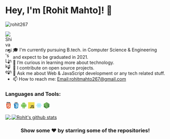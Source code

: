# Hey, I'm [Rohit Mahto]! 👋

<p align="left"> <img src="https://komarev.com/ghpvc/?username=shi-wal&label=Views&color=blue&style=plastic" alt="rohit267" /> </p>

<!-- <a href="https://twitter.com/shi__wal">
  <img align="left" alt="Shivangi's Twitter" width="22px" src="https://cdn.jsdelivr.net/npm/simple-icons@v3/icons/twitter.svg" />
</a> -->
<a href="https://www.linkedin.com/in/rohit-mahto-489526149">
  <img align="left" alt="Shivangi's Linkdein" width="22px" src="https://cdn.jsdelivr.net/npm/simple-icons@v3/icons/linkedin.svg" />
</a>
<!-- <a href="">
  <img align="left" alt="Shivangi's Instagram" width="22px" src="https://cdn.jsdelivr.net/npm/simple-icons@v3/icons/instagram.svg" />
</a> -->
<!-- <a href="">
  <img align="left" alt="Shivangi's Facebook" width="22px" src="https://cdn.jsdelivr.net/npm/simple-icons@v3/icons/facebook.svg" />
</a> -->


<br/>
<br/>


- 🎓 I'm currently pursuing B.tech. in Computer Science & Engineering and expect to be graduated in 2021.
- 🌱 I’m curious in learning more about technology.
- 🤔 I contribute on open source projects.
- 💬 Ask me about Web & JavaScript development or any tech related stuff.
- 📫 How to reach me: [Email:rohitmahto267@gmail.com](mailto:rohitmahto267@gmail.com)



<!-- [![Twitter: shi__wal](https://img.shields.io/twitter/follow/shi__wal?style=social)](https://twitter.com/shi__wal) <br/>
[![LinkedIn: shi-wal](https://img.shields.io/badge/-shiwal-blue?style=flat-square&logo=Linkedin&logoColor=white&link=https://www.linkedin.com/in/shi-wal/)](https://www.linkedin.com/in/shi-wal/) -->
<!-- [![GitHub: shi-wal](https://img.shields.io/github/followers/shi-wal?label=follow&style=social)](https://github.com/shi-wal) -->


### Languages and Tools:

<code><img height="20" src="https://raw.githubusercontent.com/github/explore/80688e429a7d4ef2fca1e82350fe8e3517d3494d/topics/html/html.png"></code>
<code><img height="20" src="https://raw.githubusercontent.com/github/explore/80688e429a7d4ef2fca1e82350fe8e3517d3494d/topics/css/css.png"></code>
<code><img height="20" src="https://raw.githubusercontent.com/github/explore/80688e429a7d4ef2fca1e82350fe8e3517d3494d/topics/android/android.png"></code>
<code><img height="20" src="https://raw.githubusercontent.com/github/explore/80688e429a7d4ef2fca1e82350fe8e3517d3494d/topics/javascript/javascript.png"></code>
<code><img height="20" src="https://raw.githubusercontent.com/github/explore/80688e429a7d4ef2fca1e82350fe8e3517d3494d/topics/react/react.png"></code>
<code><img height="20" src="https://raw.githubusercontent.com/github/explore/80688e429a7d4ef2fca1e82350fe8e3517d3494d/topics/nodejs/nodejs.png"></code>    

<a href="https://github.com/rohit267">
  <img align="center" src="https://github-readme-stats.vercel.app/api/top-langs/?username=rohit267&theme=dark&hide_langs_below=1" />
</a>
<a href="https://github.com/shi-wal">
 <img align="center" src="https://github-readme-stats.vercel.app/api?username=rohit267&show_icons=true&theme=dark&line_height=27" alt="Rohit's github stats"/>
</a>


<div align="center">

### Show some ❤️ by starring some of the repositories!

</div>
